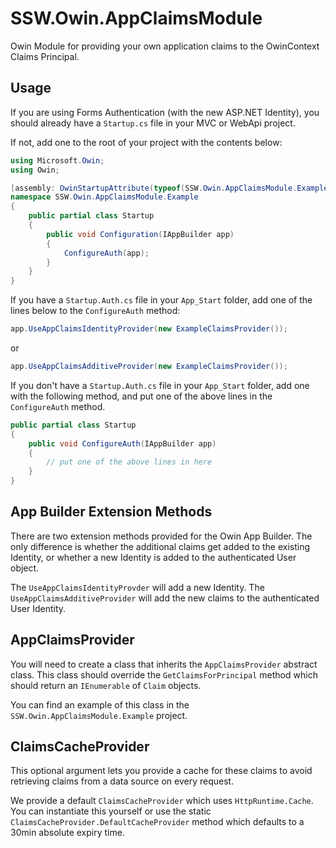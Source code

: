 SSW.Owin.AppClaimsModule
========================

Owin Module for providing your own application claims to the OwinContext Claims Principal.

## Usage

If you are using Forms Authentication (with the new ASP.NET Identity), you should already have a `Startup.cs` file in your MVC or WebApi project.

If not, add one to the root of your project with the contents below:

```csharp
using Microsoft.Owin;
using Owin;

[assembly: OwinStartupAttribute(typeof(SSW.Owin.AppClaimsModule.Example.Startup))]
namespace SSW.Owin.AppClaimsModule.Example
{
    public partial class Startup
    {
        public void Configuration(IAppBuilder app)
        {
            ConfigureAuth(app);
        }
    }
}
```

If you have a `Startup.Auth.cs` file in your `App_Start` folder, add one of the lines below to the `ConfigureAuth` method:

```csharp
app.UseAppClaimsIdentityProvider(new ExampleClaimsProvider());
```
or
```csharp
app.UseAppClaimsAdditiveProvider(new ExampleClaimsProvider());
```

If you don't have a `Startup.Auth.cs` file in your `App_Start` folder, add one with the following method, and put one of the above lines in the `ConfigureAuth` method.

```csharp
public partial class Startup
{
    public void ConfigureAuth(IAppBuilder app)
    {
        // put one of the above lines in here
    }
}
```

## App Builder Extension Methods

There are two extension methods provided for the Owin App Builder.  The only difference is whether the additional claims get added to the existing Identity, or whether a new Identity is added to the authenticated User object.

The `UseAppClaimsIdentityProvder` will add a new Identity. The `UseAppClaimsAdditiveProvider` will add the new claims to the authenticated User Identity.

## AppClaimsProvider

You will need to create a class that inherits the `AppClaimsProvider` abstract class. This class should override the `GetClaimsForPrincipal` method which should return an `IEnumerable` of `Claim` objects.

You can find an example of this class in the `SSW.Owin.AppClaimsModule.Example` project.

## ClaimsCacheProvider

This optional argument lets you provide a cache for these claims to avoid retrieving claims from a data source on every request.

We provide a default `ClaimsCacheProvider` which uses `HttpRuntime.Cache`. You can instantiate this yourself or use the static `ClaimsCacheProvider.DefaultCacheProvider` method which defaults to a 30min absolute expiry time.
